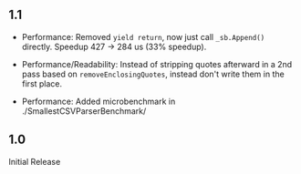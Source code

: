 ## 1.1

* Performance: Removed `yield return`, now just call `_sb.Append()` directly.  Speedup 427 -> 284 us (33% speedup).

* Performance/Readability: Instead of stripping quotes afterward in a 2nd pass based on
  `removeEnclosingQuotes`, instead don't write them in the first place.

* Performance: Added microbenchmark in ./SmallestCSVParserBenchmark/

## 1.0

Initial Release
